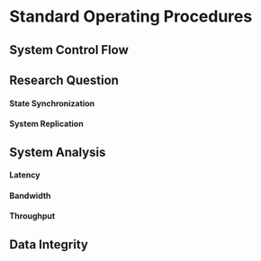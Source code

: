 # Standard Operating Procedures

## System Control Flow

## Research Question

#### State Synchronization

#### System Replication

## System Analysis

#### Latency

#### Bandwidth

#### Throughput

## Data Integrity

